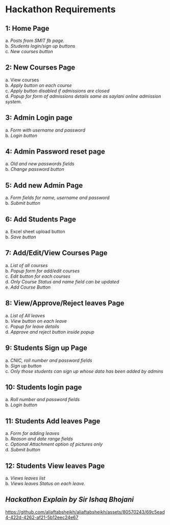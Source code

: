 # Hackathon Requirements

## 1: Home Page
a. *Posts from SMIT fb page.*<br/>
b. *Students login/sign up buttons*<br/>
c. *New courses button*<br/>

## 2: New Courses Page
a. View courses <br/>
b. *Apply button on each course*<br/>
c. *Apply button disabled if admissions are closed*<br/>
d. *Popup for form of admissions details same as saylani online admission system.*

## 3: Admin Login page
a. *Form with username and password* <br/>
b. *Login button*

## 4: Admin Password reset page
a. *Old and new passwords fields* <br/>
b. *Change password button* <br/>

## 5: Add new Admin Page
a. *Form fields for name, username and password* <br/>
b. *Submit button*

## 6: Add Students Page
a. Excel sheet upload button <br/>
b. *Save button*

## 7: Add/Edit/View Courses Page
a. *List of all courses* <br/>
b. *Popup form for add/edit courses* <br/>
c. *Edit button for each courses* <br/>
d. *Only Course Status and name field can be updated* <br/>
e. *Add Course Button*

## 8: View/Approve/Reject leaves Page
a. *List of All leaves* <br/>
b. *View button on each leave* <br/>
c. *Popup for leave details*<br/>
d. *Approve and reject button inside popup*

## 9: Students Sign up Page
a. *CNIC, roll number and password fields* <br/>
b. *Sign up button* <br/>
c. *Only those students can sign up whose data has been added by admins*

## 10: Students login page
a. *Roll number and password fields* <br/>
b. *Login button*

## 11: Students Add leaves Page
a. *Form for adding leaves* <br/>
b. *Reason and date range fields* <br/>
c. *Optional Attachment option of pictures only* <br/>
d. *Submit button*

## 12: Students View leaves Page

a. *Views leaves list* <br/>
b. *Views leaves Status on each leave.*




## *Hackathon Explain by Sir Ishaq Bhojani*


https://github.com/aliaftabsheikh/aliaftabsheikh/assets/80570243/69c5ead4-422d-4262-af21-5b12eec24e67
